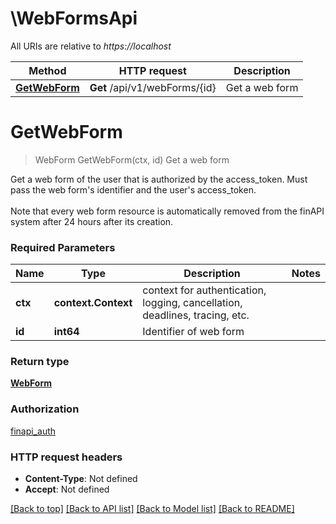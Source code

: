# \WebFormsApi

All URIs are relative to *https://localhost*

Method | HTTP request | Description
------------- | ------------- | -------------
[**GetWebForm**](WebFormsApi.md#GetWebForm) | **Get** /api/v1/webForms/{id} | Get a web form


# **GetWebForm**
> WebForm GetWebForm(ctx, id)
Get a web form

Get a web form of the user that is authorized by the access_token. Must pass the web form's identifier and the user's access_token. <br/><br/>Note that every web form resource is automatically removed from the finAPI system after 24 hours after its creation.

### Required Parameters

Name | Type | Description  | Notes
------------- | ------------- | ------------- | -------------
 **ctx** | **context.Context** | context for authentication, logging, cancellation, deadlines, tracing, etc.
  **id** | **int64**| Identifier of web form | 

### Return type

[**WebForm**](WebForm.md)

### Authorization

[finapi_auth](../README.md#finapi_auth)

### HTTP request headers

 - **Content-Type**: Not defined
 - **Accept**: Not defined

[[Back to top]](#) [[Back to API list]](../README.md#documentation-for-api-endpoints) [[Back to Model list]](../README.md#documentation-for-models) [[Back to README]](../README.md)

